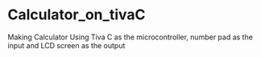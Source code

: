 # Calculator_on_tivaC
Making Calculator Using Tiva C as the microcontroller, number pad as the input and LCD screen as the output
